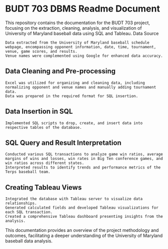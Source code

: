 # BUDT 703 DBMS Readme Document

This repository contains the documentation for the BUDT 703 project, focusing on the extraction, cleaning, analysis, and visualization of University of Maryland baseball data using SQL and Tableau.
Data Source

    Data extracted from the University of Maryland baseball schedule webpage, encompassing opponent information, date, time, tournament, venue, game scores, and results.
    Venue names were complemented using Google for enhanced data accuracy.

 ## Data Cleaning and Pre-processing

    Excel was utilized for organizing and cleaning data, including normalizing opponent and venue names and manually adding tournament data.
    Data was prepared in the required format for SQL insertion.

## Data Insertion in SQL

    Implemented SQL scripts to drop, create, and insert data into respective tables of the database.

## SQL Query and Result Interpretation

    Conducted various SQL transactions to analyze game win ratios, average margins of wins and losses, win rates in Big Ten conference games, and win ratios across different states.
    Interpreted results to identify trends and performance metrics of the Terps baseball team.

## Creating Tableau Views

    Integrated the database with Tableau server to visualize data relationships.
    Generated calculated fields and developed Tableau visualizations for each SQL transaction.
    Created a comprehensive Tableau dashboard presenting insights from the analysis.

This documentation provides an overview of the project methodology and outcomes, facilitating a deeper understanding of the University of Maryland baseball data analysis.
